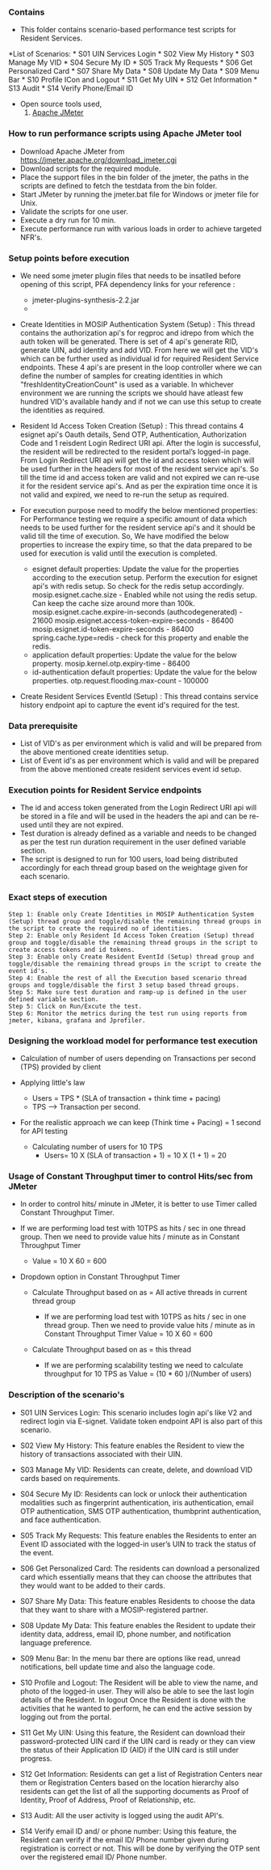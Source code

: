 ### Contains
* This folder contains scenario-based performance test scripts for Resident Services.
   
*List of  Scenarios: 
	* S01 UIN Services Login
	* S02 View My History 
	* S03 Manage My VID
	* S04 Secure My ID 
	* S05 Track My Requests
	* S06 Get Personalized Card
	* S07 Share My Data
	* S08 Update My Data
	* S09 Menu Bar
	* S10 Profile ICon and Logout
	* S11 Get My UIN
	* S12 Get Information
	* S13 Audit
 	* S14 Verify Phone/Email ID

 
* Open source tools used,
    1. [Apache JMeter](https://jmeter.apache.org/)

### How to run performance scripts using Apache JMeter tool
* Download Apache JMeter from https://jmeter.apache.org/download_jmeter.cgi
* Download scripts for the required module.
* Place the support files in the bin folder of the jmeter, the paths in the scripts are defined to fetch the testdata from the bin folder.
* Start JMeter by running the jmeter.bat file for Windows or jmeter file for Unix. 
* Validate the scripts for one user.
* Execute a dry run for 10 min.
* Execute performance run with various loads in order to achieve targeted NFR's.

### Setup points before execution

* We need some jmeter plugin files that needs to be insatlled before opening of this script, PFA dependency links for your reference : 
	* jmeter-plugins-synthesis-2.2.jar
	* <!-- https://jmeter-plugins.org/files/packages/jpgc-synthesis-2.2.zip -->

* Create Identities in MOSIP Authentication System (Setup) : This thread contains the authorization api's for regproc and idrepo from which the auth token will be generated. There is set of 4 api's generate RID, generate UIN, add identity and add VID. From here we will get the VID's which can be further used as individual id for required Resident Service endpoints. These 4 api's are present in the loop controller where we can define the number of samples for creating identities in which "freshIdentityCreationCount" is used as a variable. In whichever environment we are running the scripts we should have atleast few hundred VID's available handy and if not we can use this setup to create the identities as required. 

* Resident Id Access Token Creation (Setup) : This thread contains 4 esignet api's Oauth details, Send OTP, Authentication, Authorization Code and 1 reisdent Login​ Redirect URI api.  After the login is successful, the resident will be redirected to the resident portal’s logged-in page. From Login​ Redirect URI api will get the id and access token which will be used further in the headers for most of the resident service api's. So till the time id and access token are valid and not expired we can re-use it for the resident service api's. And as per the expiration time once it is not valid and expired, we need to re-run the setup as required.

* For execution purpose need to modify the below mentioned properties: For Performance testing we require a specific amount of data which needs to be used further for the resident service api's and it should be valid till the time of execution. So, We have modified the below properties to increase the expiry time, so that the data prepared to be used for execution is valid until the execution is completed.

   * esignet default properties: Update the value for the properties according to the execution setup. Perform the execution for esignet api's with redis setup. So check for the redis setup accordingly.
          mosip.esignet.cache.size - Enabled while not using the redis setup. Can keep the cache size around more than 100k.
          mosip.esignet.cache.expire-in-seconds (authcodegenerated) - 21600
          mosip.esignet.access-token-expire-seconds - 86400
          mosip.esignet.id-token-expire-seconds - 86400
          spring.cache.type=redis - check for this property and enable the redis.
   * application default properties: Update the value for the below property.
          mosip.kernel.otp.expiry-time - 86400
   * id-authentication default properties: Update the value for the below properties.
          otp.request.flooding.max-count - 100000

* Create Resident Services EventId (Setup) : This thread contains service history endpoint api to capture the event id's required for the test.
          

### Data prerequisite

* List of VID's as per environment which is valid and will be prepared from the above mentioned create identities setup.
* List of Event id's as per environment which is valid and will be prepared from the above mentioned create resident services event id setup.

### Execution points for Resident Service endpoints

* The id and access token generated from the Login​ Redirect URI api will be stored in a file and will be used in the headers the api and can be re-used until they are not expired.
* Test duration is already defined as a variable and needs to be changed as per the test run duration requirement in the user defined variable section.
* The script is designed to run for 100 users, load being distributed accordingly for each thread group based on the weightage given for each scenario.


### Exact steps of execution

	Step 1: Enable only Create Identities in MOSIP Authentication System (Setup) thread group and toggle/disable the remaining thread groups in the script to create the required no of identities.
	Step 2: Enable only Resident Id Access Token Creation (Setup) thread group and toggle/disable the remaining thread groups in the script to create access tokens and id tokens.
	Step 3: Enable only Create Resident EventId (Setup) thread group and toggle/disable the remaining thread groups in the script to create the event id's.
	Step 4: Enable the rest of all the Execution based scenario thread groups and toggle/disable the first 3 setup based thread groups. 
	Step 5: Make sure test duration and ramp-up is defined in the user defined variable section. 
	Step 5: Click on Run/Excute the test.
	Step 6: Monitor the metrics during the test run using reports from jmeter, kibana, grafana and Jprofiler.
	
### Designing the workload model for performance test execution

* Calculation of number of users depending on Transactions per second (TPS) provided by client

* Applying little's law
	* Users = TPS * (SLA of transaction + think time + pacing)
	* TPS --> Transaction per second.

* For the realistic approach we can keep (Think time + Pacing) = 1 second for API testing
	* Calculating number of users for 10 TPS
		* Users= 10 X (SLA of transaction + 1)
		       = 10 X (1 + 1)
			   = 20
			   
### Usage of Constant Throughput timer to control Hits/sec from JMeter

* In order to control hits/ minute in JMeter, it is better to use Timer called Constant Throughput Timer.

* If we are performing load test with 10TPS as hits / sec in one thread group. Then we need to provide value hits / minute as in Constant Throughput Timer
	* Value = 10 X 60
			= 600

* Dropdown option in Constant Throughput Timer
	* Calculate Throughput based on as = All active threads in current thread group
		* If we are performing load test with 10TPS as hits / sec in one thread group. Then we need to provide value hits / minute as in Constant Throughput Timer
	 			Value = 10 X 60
					  = 600
		  
	* Calculate Throughput based on as = this thread
		* If we are performing scalability testing we need to calculate throughput for 10 TPS as 
          Value = (10 * 60 )/(Number of users)


### Description of the scenario's

* S01 UIN Services Login: This scenario includes login api's like V2 and redirect login via E-signet. Validate token endpoint API is also part of this scenario.

* S02 View My History: This feature enables the Resident to view the history of transactions associated with their UIN.

* S03 Manage My VID: Residents can create, delete, and download VID cards based on requirements.

* S04 Secure My ID: Residents can lock or unlock their authentication modalities such as fingerprint authentication, iris authentication, email OTP authentication, SMS OTP authentication, thumbprint authentication, and face authentication.

* S05 Track My Requests: This feature enables the Residents to enter an Event ID associated with the logged-in user’s UIN to track the status of the event.

* S06 Get Personalized Card: The residents can download a personalized card which essentially means that they can choose the attributes that they would want to be added to their cards.

* S07 Share My Data: This feature enables Residents to choose the data that they want to share with a MOSIP-registered partner.

* S08 Update My Data: This feature enables the Resident to update their identity data, address, email ID, phone number, and notification language preference.

* S09 Menu Bar: In the menu bar there are options like read, unread notifications, bell update time and also the language code.

* S10 Profile and Logout: The Resident will be able to view the name, and photo of the logged-in user. They will also be able to see the last login details of the Resident. In logout Once the Resident is done with the activities that he wanted to perform, he can end the active session by logging out from the portal.

* S11 Get My UIN: Using this feature, the Resident can download their password-protected UIN card if the UIN card is ready or they can view the status of their Application ID (AID) if the UIN card is still under progress.

* S12 Get Information: Residents can get a list of Registration Centers near them or Registration Centers based on the location hierarchy also residents can get the list of all the supporting documents as Proof of Identity, Proof of Address, Proof of Relationship, etc.

* S13 Audit: All the user activity is logged using the audit API's.

* S14 Verify email ID and/ or phone number: Using this feature, the Resident can verify if the email ID/ Phone number given during registration is correct or not. This will be done by verifying the OTP sent over the registered email ID/ Phone number.






